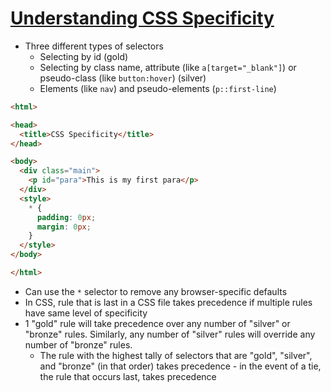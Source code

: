 # [Understanding CSS Specificity](https://medium.com/better-programming/understanding-css-specificity-d247add91810)

* Three different types of selectors
  * Selecting by id (gold)
  * Selecting by class name, attribute (like `a[target="_blank"]`) or pseudo-class (like `button:hover`) (silver)
  * Elements (like `nav`) and pseudo-elements (`p::first-line`)

```html
<html>

<head>
  <title>CSS Specificity</title>
</head>

<body>
  <div class="main">
    <p id="para">This is my first para</p>
  </div>
  <style>
    * {
      padding: 0px;
      margin: 0px;
    }
  </style>
</body>

</html>
```

* Can use the `*` selector to remove any browser-specific defaults
* In CSS, rule that is last in a CSS file takes precedence if multiple rules have same level of specificity
* 1 "gold" rule will take precedence over any number of "silver" or "bronze" rules. Similarly, any number of "silver" rules will override any number of "bronze" rules. 
  * The rule with the highest tally of selectors that are "gold", "silver", and "bronze" (in that order) takes precedence - in the event of a tie, the rule that occurs last, takes precedence
